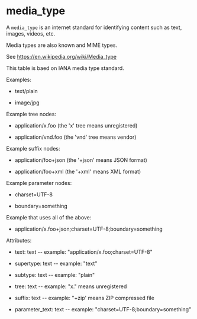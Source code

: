 # media_type

A `media_type` is an internet standard for identifying content such as text, images, videos, etc. 

Media types are also known and MIME types.

See https://en.wikipedia.org/wiki/Media_type

This table is baed on IANA media type standard.

Examples:

* text/plain

* image/jpg

Example tree nodes:

* application/x.foo (the 'x' tree means unregistered)
  
* application/vnd.foo (the 'vnd' tree means vendor)

Example suffix nodes:

* application/foo+json (the '+json' means JSON format)

* application/foo+xml (the '+xml' means XML format)

Example parameter nodes:

* charset=UTF-8

* boundary=something

Example that uses all of the above:

* application/x.foo+json;charset=UTF-8;boundary=something

Attributes:

* text: text -- example: "application/x.foo;charset=UTF-8"

* supertype: text -- example: "text"

* subtype: text -- example: "plain"

* tree: text -- example: "x." means unregistered

* suffix: text -- example: "+zip' means ZIP compressed file

* parameter_text: text -- example: "charset=UTF-8;boundary=something"
